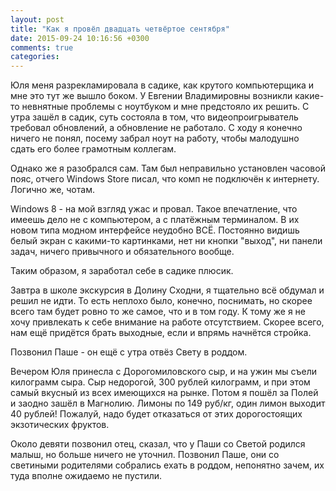 ```yaml
---
layout: post
title: "Как я провёл двадцать четвёртое сентября"
date: 2015-09-24 10:16:56 +0300
comments: true
categories: 
---
```

Юля меня разрекламировала в садике, как крутого компьютерщика и мне это тут же вышло боком. У Евгении Владимировны возникли какие-то невнятные проблемы с ноутбуком и мне предстояло их решить. С утра зашёл в садик, суть состояла в том, что видеопроигрыватель требовал обновлений, а обновление не работало. С ходу я конечно ничего не понял, посему забрал ноут на работу, чтобы малодушно сдать его более грамотным коллегам.

Однако же я разобрался сам. Там был неправильно установлен часовой пояс, отчего Windows Store писал, что комп не подключён к интернету. Логично же, чотам.

Windows 8 - на мой взгляд ужас и провал. Такое впечатление, что имеешь дело не с компьютером, а с платёжным терминалом. В их новом типа модном интерфейсе неудобно ВСЁ. Постоянно видишь белый экран с какими-то картинками, нет ни кнопки "выход", ни панели задач, ничего привычного и обязательного вообще.

Таким образом, я заработал себе в садике плюсик. 

Завтра в школе экскурсия в Долину Сходни, я тщательно всё обдумал и решил не идти. То есть неплохо было, конечно, поснимать, но скорее всего там будет ровно то же самое, что и в том году. К тому же я не хочу привлекать к себе внимание на работе отсутствием. Скорее всего, нам ещё придётся брать выходные, если и впрямь начнётся стройка.

Позвонил Паше - он ещё с утра отвёз Свету в роддом.

Вечером Юля принесла с Дорогомиловского сыр, и на ужин мы съели килограмм сыра. Сыр недорогой, 300 рублей килограмм, и при этом самый вкусный из всех имеющихся на рынке. Потом я пошёл за Полей и заодно зашёл в Магнолию. Лимоны по 149 руб/кг, один лимон выходит 40 рублей! Пожалуй, надо будет отказаться от этих дорогостоящих экзотических фруктов.

Около девяти позвонил отец, сказал, что у Паши со Светой родился малыш, но больше ничего не уточнил. Позвонил Паше, они со светиными родителями собрались ехать в роддом, непонятно зачем, их туда вполне ожидаемо не пустили. 